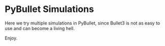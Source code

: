 # PyBullet Simulations

Here we try multiple simulations in PyBullet, since Bullet3 is not as easy to use and can become a living hell.

Enjoy.
